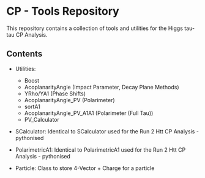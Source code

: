 # CP - Tools Repository

This repository contains a collection of tools and utilities for the Higgs tau-tau CP Analysis.

## Contents
- Utilities: 

    - Boost
    - AcoplanarityAngle (Impact Parameter, Decay Plane Methods)
    - YRho/YA1 (Phase Shifts)
    - AcoplanarityAngle_PV (Polarimeter)
    - sortA1
    - AcoplanarityAngle_PV_A1A1 (Polarimeter (Full Tau))
    - PV_Calculator

- SCalculator: Identical to SCalculator used for the Run 2 Htt CP Analysis - pythonised

- PolarimetricA1: Identical to PolarimetricA1 used for the Run 2 Htt CP Analysis - pythonised

- Particle: Class to store 4-Vector + Charge for a particle
